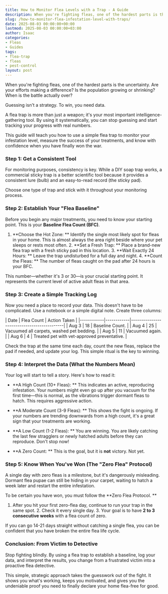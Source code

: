 ```yaml
---
title: How to Monitor Flea Levels with a Trap - A Guide
description: When you're fighting fleas, one of the hardest parts is the uncertainty. Are your efforts making a difference? Is the population growing or shrinking?
slug: /how-to-monitor-flea-infestation-level-with-traps/
date: 2025-08-03 00:00:00+00:00
lastmod: 2025-08-03 00:00:00+03:00
author: Isaac
categories:
- Fleas
- Guides
tags:
- flea-trap
- fleas
- pest-control
layout: post
---
```


When you're fighting fleas, one of the hardest parts is the uncertainty. Are your efforts making a difference? Is the population growing or shrinking? When is the battle actually over?

Guessing isn't a strategy. To win, you need data.

A flea trap is more than just a weapon; it's your most important intelligence-gathering tool. By using it systematically, you can stop guessing and start tracking your progress with real numbers.

This guide will teach you how to use a simple flea trap to monitor your infestation level, measure the success of your treatments, and know with confidence when you have finally won the war.

###  Step 1: Get a Consistent Tool

For monitoring purposes, consistency is key. While a DIY soap trap works, a commercial sticky trap is a better scientific tool because it provides a consistent lure (bulb) and an easy-to-read record (the sticky pad).

Choose one type of trap and stick with it throughout your monitoring process.

###  Step 2: Establish Your "Flea Baseline"

Before you begin any major treatments, you need to know your starting point. This is your **Baseline Flea Count (BFC)**.

1. **Choose the Hot Zone: ** Identify the single most likely spot for fleas in your home. This is almost always the area right beside where your pet sleeps or rests most often. 2. **Set a Fresh Trap: ** Place a brand-new flea trap with a fresh sticky pad in this location. 3. **Wait Exactly 24 Hours: ** Leave the trap undisturbed for a full day and night. 4. **Count the Fleas: ** The number of fleas caught on the pad after 24 hours is your BFC.

This number—whether it's 3 or 30—is your crucial starting point. It represents the current level of active adult fleas in that area.

###  Step 3: Create a Simple Tracking Log

Now you need a place to record your data. This doesn't have to be complicated. Use a notebook or a simple digital note. Create three columns:

| Date | Flea Count | Action Taken | |------------|------------|--------------------------------------------| | Aug 3 | 18 | Baseline Count. | | Aug 4 | 25 | Vacuumed all carpets, washed pet bedding. | | Aug 5 | 11 | Vacuumed again. | | Aug 6 | 4 | Treated pet with vet-approved preventative. |

Check the trap at the same time each day, count the new fleas, replace the pad if needed, and update your log. This simple ritual is the key to winning.

###  Step 4: Interpret the Data (What the Numbers Mean)

Your log will start to tell a story. Here's how to read it:

* **A High Count (10+ Fleas): ** This indicates an active, reproducing infestation. Your numbers might even go up after you vacuum for the first time—this is normal, as the vibrations trigger dormant fleas to hatch. This requires aggressive action.

* **A Moderate Count (3-9 Fleas): ** This shows the fight is ongoing. If your numbers are trending downwards from a high count, it's a great sign that your treatments are working.

* **A Low Count (1-2 Fleas): ** You are winning. You are likely catching the last few stragglers or newly hatched adults before they can reproduce. Don't stop now!

* **A Zero Count: ** This is the goal, but it is **not** victory. Not yet.

###  Step 5: Know When You've Won (The "Zero Flea" Protocol)

A single day with zero fleas is a milestone, but it's dangerously misleading. Dormant flea pupae can still be hiding in your carpet, waiting to hatch a week later and restart the entire infestation.

To be certain you have won, you must follow the **Zero Flea Protocol. **

1. After you hit your first zero-flea day, continue to run your trap in the same spot. 2. Check it every single day. 3. Your goal is to have **2 to 3 consecutive weeks** with a flea count of zero.

If you can go 14-21 days straight without catching a single flea, you can be confident that you have broken the entire flea life cycle.

###  Conclusion: From Victim to Detective

Stop fighting blindly. By using a flea trap to establish a baseline, log your data, and interpret the results, you change from a frustrated victim into a proactive flea detective.

This simple, strategic approach takes the guesswork out of the fight. It shows you what's working, keeps you motivated, and gives you the undeniable proof you need to finally declare your home flea-free for good.
